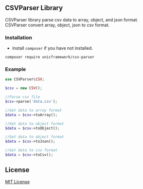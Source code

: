 ## CSVParser Library

  CSVParser library parse csv data to array, object, and json format. CSVParser convert array, object, json to csv format.


### Installation

  - Install `composer` if you have not installed.

```shell
composer require unicframework/csv-parser
```

### Example

```php
use CSVParser\CSV;

$csv = new CSV();

//Parse csv file
$csv->parse('data.csv');

//Get data to array format
$data = $csv->toArray();

//Get data to object format
$data = $csv->toObject();

//Get data to object format
$data = $csv->toJson();

//Get data to csv format
$data = $csv->toCsv();
```

## License

  [MIT License](https://github.com/unicframework/csv-parser/blob/main/LICENSE)
